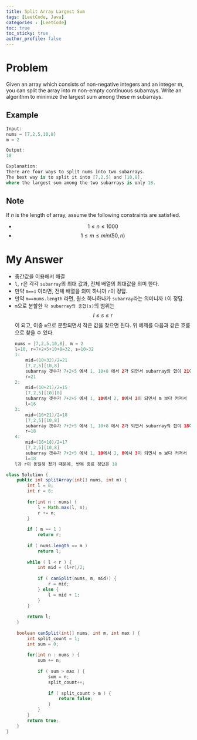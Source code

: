 ```yaml
---
title: Split Array Largest Sum
tags: [LeetCode, Java]
categories : [LeetCode]
toc: true
toc_sticky: true
author_profile: false
---
```


# Problem

Given an array which consists of non-negative integers and an integer m, you can split the array into m non-empty continuous subarrays. Write an algorithm to minimize the largest sum among these m subarrays.

## Example

```swift
Input:
nums = [7,2,5,10,8]
m = 2

Output:
18

Explanation:
There are four ways to split nums into two subarrays.
The best way is to split it into [7,2,5] and [10,8],
where the largest sum among the two subarrays is only 18.
```

## Note

If *n* is the length of array, assume the following constraints are satisfied.

* $$1 \le n \le 1000$$
* $$1 \le m \le min(50,n)$$

# My Answer

* 중간값을 이용해서 해결
* `l`, `r`은 각각 `subarray`의 최대 값과, 전체 배열의 최대값을 의미 한다.
* 만약 `m==1` 이라면, 전체 배열을 의미 하니까 `r`이 정답.
* 만약 `m==nums.length` 라면, 원소 하나하나가 `subarray`라는 의미니까 `l`이 정답.
* `m`으로 분할한 `각 subarray의 총합(s)`의 범위는 $$l \le s \le r$$이 되고, 이중 `m`으로 분할되면서 작은 값을 찾으면 된다. 위 예제를 다음과 같은 흐름으로 찾을 수 있다.
    ```java
    nums = [7,2,5,10,8], m = 2
    l=10, r=7+2+5+10+8=32, s=10~32    
    1:
        mid=(10+32)/2=21      
        [7,2,5][10,8]
        subarray 갯수가 7+2+5 에서 1, 10+8 에서 2가 되면서 subarray의 합이 21이 안되기 때문에
        r=21
    2:
        mid=(10+21)/2=15
        [7,2,5][10][8]
        subarray 갯수가 7+2+5 에서 1, 10에서 2, 8에서 3이 되면서 m 보다 커져서
        l=16
    3:
        mid=(16+21)/2=18
        [7,2,5][10,8]
        subarray 갯수가 7+2+5 에서 1, 10+8 에서 2가 되면서 subarray의 합이 18이 안되기 때문에
        r=18
    4:
        mid=(16+18)/2=17
        [7,2,5][10,8]
        subarray 갯수가 7+2+5 에서 1, 10에서 2, 8에서 3이 되면서 m 보다 커져서
        l=18
    l과 r이 동일해 졌기 때문에, 반복 종료 정답은 18         
    ```
  
```java
class Solution {
    public int splitArray(int[] nums, int m) {
        int l = 0;
        int r = 0;
        
        for(int n : nums) {
            l = Math.max(l, n);
            r += n;
        }
        
        if ( m == 1 )
            return r;
        
        if ( nums.length == m )
            return l;
        
        while ( l < r ) {
            int mid = (l+r)/2;
            
            if ( canSplit(nums, m, mid)) {
                r = mid;
            } else {
                l = mid + 1;
            }
        }
        
        return l;
    }
    
    boolean canSplit(int[] nums, int m, int max ) {
        int split_count = 1;
        int sum = 0;
        
        for(int n : nums ) {
            sum += n;
            
            if ( sum > max ) {
                sum = n;
                split_count++;
                
                if ( split_count > m ) {
                    return false;
                }
            }
        }        
        return true;
    }
}
```

